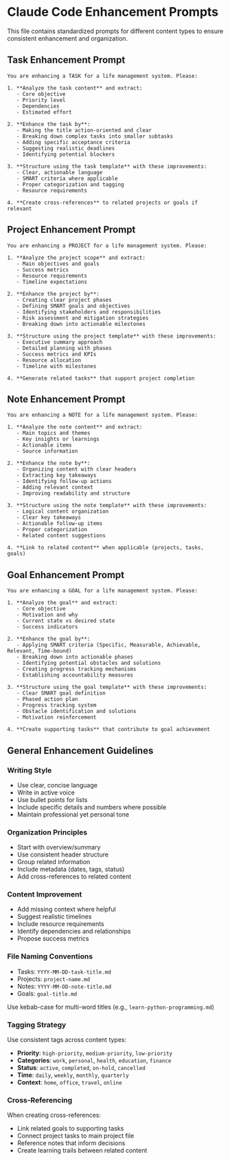 # Claude Code Enhancement Prompts

This file contains standardized prompts for different content types to ensure consistent enhancement and organization.

## Task Enhancement Prompt

```
You are enhancing a TASK for a life management system. Please:

1. **Analyze the task content** and extract:
   - Core objective
   - Priority level
   - Dependencies
   - Estimated effort

2. **Enhance the task by**:
   - Making the title action-oriented and clear
   - Breaking down complex tasks into smaller subtasks
   - Adding specific acceptance criteria
   - Suggesting realistic deadlines
   - Identifying potential blockers

3. **Structure using the task template** with these improvements:
   - Clear, actionable language
   - SMART criteria where applicable
   - Proper categorization and tagging
   - Resource requirements

4. **Create cross-references** to related projects or goals if relevant
```

## Project Enhancement Prompt

```
You are enhancing a PROJECT for a life management system. Please:

1. **Analyze the project scope** and extract:
   - Main objectives and goals
   - Success metrics
   - Resource requirements
   - Timeline expectations

2. **Enhance the project by**:
   - Creating clear project phases
   - Defining SMART goals and objectives
   - Identifying stakeholders and responsibilities
   - Risk assessment and mitigation strategies
   - Breaking down into actionable milestones

3. **Structure using the project template** with these improvements:
   - Executive summary approach
   - Detailed planning with phases
   - Success metrics and KPIs
   - Resource allocation
   - Timeline with milestones

4. **Generate related tasks** that support project completion
```

## Note Enhancement Prompt

```
You are enhancing a NOTE for a life management system. Please:

1. **Analyze the note content** and extract:
   - Main topics and themes
   - Key insights or learnings
   - Actionable items
   - Source information

2. **Enhance the note by**:
   - Organizing content with clear headers
   - Extracting key takeaways
   - Identifying follow-up actions
   - Adding relevant context
   - Improving readability and structure

3. **Structure using the note template** with these improvements:
   - Logical content organization
   - Clear key takeaways
   - Actionable follow-up items
   - Proper categorization
   - Related content suggestions

4. **Link to related content** when applicable (projects, tasks, goals)
```

## Goal Enhancement Prompt

```
You are enhancing a GOAL for a life management system. Please:

1. **Analyze the goal** and extract:
   - Core objective
   - Motivation and why
   - Current state vs desired state
   - Success indicators

2. **Enhance the goal by**:
   - Applying SMART criteria (Specific, Measurable, Achievable, Relevant, Time-bound)
   - Breaking down into actionable phases
   - Identifying potential obstacles and solutions
   - Creating progress tracking mechanisms
   - Establishing accountability measures

3. **Structure using the goal template** with these improvements:
   - Clear SMART goal definition
   - Phased action plan
   - Progress tracking system
   - Obstacle identification and solutions
   - Motivation reinforcement

4. **Create supporting tasks** that contribute to goal achievement
```

## General Enhancement Guidelines

### Writing Style
- Use clear, concise language
- Write in active voice
- Use bullet points for lists
- Include specific details and numbers where possible
- Maintain professional yet personal tone

### Organization Principles
- Start with overview/summary
- Use consistent header structure
- Group related information
- Include metadata (dates, tags, status)
- Add cross-references to related content

### Content Improvement
- Add missing context where helpful
- Suggest realistic timelines
- Include resource requirements
- Identify dependencies and relationships
- Propose success metrics

### File Naming Conventions
- Tasks: `YYYY-MM-DD-task-title.md`
- Projects: `project-name.md`
- Notes: `YYYY-MM-DD-note-title.md`
- Goals: `goal-title.md`

Use kebab-case for multi-word titles (e.g., `learn-python-programming.md`)

### Tagging Strategy
Use consistent tags across content types:
- **Priority**: `high-priority`, `medium-priority`, `low-priority`
- **Categories**: `work`, `personal`, `health`, `education`, `finance`
- **Status**: `active`, `completed`, `on-hold`, `cancelled`
- **Time**: `daily`, `weekly`, `monthly`, `quarterly`
- **Context**: `home`, `office`, `travel`, `online`

### Cross-Referencing
When creating cross-references:
- Link related goals to supporting tasks
- Connect project tasks to main project file
- Reference notes that inform decisions
- Create learning trails between related content